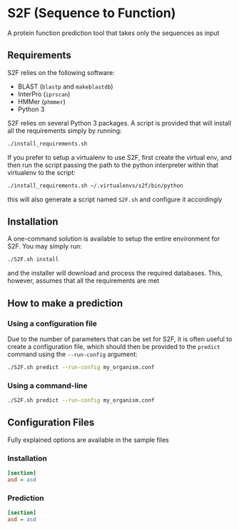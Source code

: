 # S2F (Sequence to Function)

A protein function prediction tool that takes only the sequences as input

## Requirements

S2F relies on the following software:

* BLAST (`blastp` and `makeblastdb`)
* InterPro (`iprscan`)
* HMMer (`phmmer`)
* Python 3

S2F relies on several Python 3 packages. A script is provided that will install all the requirements simply by
running:

```bash
./install_requirements.sh
```

If you prefer to setup a virtualenv to use S2F, first create the virtual env, and then run the script passing the path
to the python interpreter within that virtualenv to the script:

```bash
./install_requirements.sh ~/.virtualenvs/s2f/bin/python
```

this will also generate a script named `S2F.sh` and configure it accordingly

## Installation

A one-command solution is available to setup the entire environment for S2F. 
You may simply run:
```bash
./S2F.sh install
```
and the installer will download and process the required databases. This, 
however, assumes that all the requirements are met  

## How to make a prediction

### Using a configuration file

Due to the number of parameters that can be set for S2F, it is often useful to
create a configuration file, which should then be provided to the `predict` 
command using the `--run-config` argument:

```bash
./S2F.sh predict --run-config my_organism.conf
```

### Using a command-line

```bash
./S2F.sh predict --run-config my_organism.conf
```


## Configuration Files

Fully explained options are available in the sample files

### Installation 

```ini
[section]
asd = asd
```

### Prediction

```ini
[section]
asd = asd
```